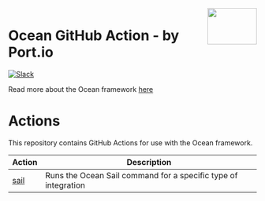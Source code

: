 <img align="right" width="100" height="74" src="https://user-images.githubusercontent.com/8277210/183290025-d7b24277-dfb4-4ce1-bece-7fe0ecd5efd4.svg" />

# Ocean GitHub Action - by Port.io

[![Slack](https://img.shields.io/badge/Slack-4A154B?style=for-the-badge&logo=slack&logoColor=white)](https://community.getport.io/join-3)

Read more about the Ocean framework [here](https://ocean.getport.io/)

# Actions

This repository contains GitHub Actions for use with the Ocean framework.

| Action                   | Description                                                    |
|--------------------------|----------------------------------------------------------------|
| [sail](./sail/README.md) | Runs the Ocean Sail command for a specific type of integration |

